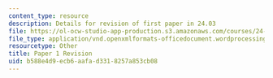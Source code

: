 ```yaml
---
content_type: resource
description: Details for revision of first paper in 24.03
file: https://ol-ocw-studio-app-production.s3.amazonaws.com/courses/24-03-good-food-ethics-and-politics-of-food-spring-2017/b588e4d9ecb6aafad3318257a853cb08_24.03_paper_revision.docx
file_type: application/vnd.openxmlformats-officedocument.wordprocessingml.document
resourcetype: Other
title: Paper 1 Revision
uid: b588e4d9-ecb6-aafa-d331-8257a853cb08
---
```


